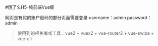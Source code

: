 #饿了么H5-纯前端Vue版

网页是有假的账户密码的部分页面需要登录 
username：admin 
password：admin


> 使用到的相关库或工具：vue2 + vuex2 + vue-router2 + vue-swipe + vue-cli
